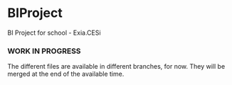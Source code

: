 # BIProject
BI Project for school - Exia.CESi

### WORK IN PROGRESS
The different files are available in different branches, for now. They will be merged at the end of the available time.
